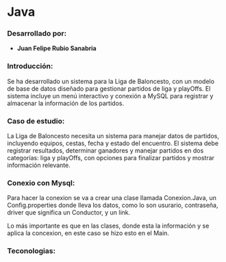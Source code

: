 # Java 

### Desarrollado por:

* **Juan Felipe Rubio Sanabria**

### Introducción:

Se ha desarrollado un sistema para la Liga de Baloncesto, con un modelo de base de datos diseñado para gestionar partidos de liga y playOffs. El sistema incluye un menú interactivo y conexión a MySQL para registrar y almacenar la información de los partidos.

### Caso de estudio:

La Liga de Baloncesto necesita un sistema para manejar datos de partidos, incluyendo equipos, cestas, fecha y estado del encuentro. El sistema debe registrar resultados, determinar ganadores y manejar partidos en dos categorías: liga y playOffs, con opciones para finalizar partidos y mostrar información relevante.

### Conexio con Mysql:

Para hacer la conexion se va a crear una clase llamada Conexion.Java, un Config.properties donde lleva los datos, como lo son usurario, contraseña, driver que significa un Conductor, y un link.

Lo más importante es que en las clases, donde esta la información y se aplica la concexion, en este caso se hizo esto en el Main.

### Teconologias:
